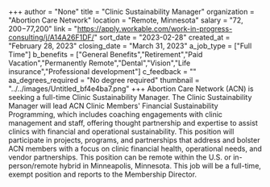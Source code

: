 +++
author = "None"
title = "Clinic Sustainability Manager"
organization = "Abortion Care Network"
location = "Remote, Minnesota"
salary = "$72,200-$77,200"
link = "https://apply.workable.com/work-in-progress-consulting/j/A14A26F1DF/"
sort_date = "2023-02-28"
created_at = "February 28, 2023"
closing_date = "March 31, 2023"
a_job_type = ["Full Time"]
b_benefits = ["General Benefits","Retirement","Paid Vacation","Permanently Remote","Dental","Vision","Life insurance","Professional development"]
c_feedback = ""
aa_degrees_required = "No degree required"
thumbnail = "../../images/Untitled_bf4e4ba7.png"
+++
Abortion Care Network (ACN) is seeking a full-time Clinic Sustainability Manager. The Clinic Sustainability Manager will lead ACN Clinic Members' Financial Sustainability Programming, which includes coaching engagements with clinic management and staff, offering thought partnership and expertise to assist clinics with financial and operational sustainability. This position will participate in projects, programs, and partnerships that address and bolster ACN members with a focus on clinic financial health, operational needs, and vendor partnerships. This position can be remote within the U.S. or in-person/remote hybrid in Minneapolis, Minnesota. This job will be a full-time, exempt position and reports to the Membership Director.